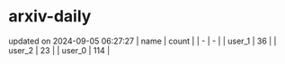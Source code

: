 # arxiv-daily
updated on 2024-09-05 06:27:27
| name | count |
| - | - |
| user_1 | 36 |
| user_2 | 23 |
| user_0 | 114 |
